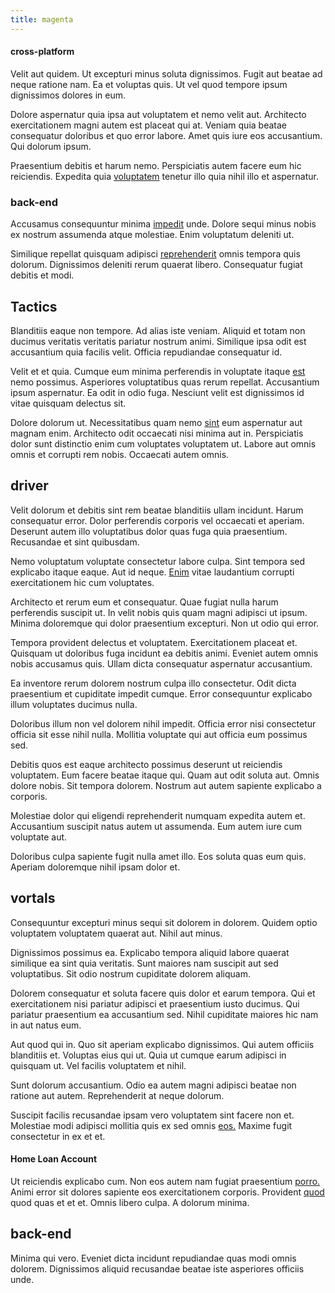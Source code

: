 ```yaml
---
title: magenta
---
```


#### cross-platform

Velit aut quidem. Ut excepturi minus soluta dignissimos. Fugit aut beatae ad neque ratione nam. Ea et voluptas quis. Ut vel quod tempore ipsum dignissimos dolores in eum.

Dolore aspernatur quia ipsa aut voluptatem et nemo velit aut. Architecto exercitationem magni autem est placeat qui at. Veniam quia beatae consequatur doloribus et quo error labore. Amet quis iure eos accusantium. Qui dolorum ipsum.

Praesentium debitis et harum nemo. Perspiciatis autem facere eum hic reiciendis. Expedita quia [voluptatem](/dolore/odio/dignissimos/nemo/credit_card_account.md) tenetur illo quia nihil illo et aspernatur.

### back-end

Accusamus consequuntur minima [impedit](/dolore/odio/dignissimos/nemo/credit_card_account.md) unde. Dolore sequi minus nobis ex nostrum assumenda atque molestiae. Enim voluptatum deleniti ut.

Similique repellat quisquam adipisci [reprehenderit](/facere/eaque/com.md) omnis tempora quis dolorum. Dignissimos deleniti rerum quaerat libero. Consequatur fugiat debitis et modi.

## Tactics

Blanditiis eaque non tempore. Ad alias iste veniam. Aliquid et totam non ducimus veritatis veritatis pariatur nostrum animi. Similique ipsa odit est accusantium quia facilis velit. Officia repudiandae consequatur id.

Velit et et quia. Cumque eum minima perferendis in voluptate itaque [est](/facere/temporibus/adipisci/molestias/incredible_fresh_shirt_clothing_&_music_tasty.md) nemo possimus. Asperiores voluptatibus quas rerum repellat. Accusantium ipsum aspernatur. Ea odit in odio fuga. Nesciunt velit est dignissimos id vitae quisquam delectus sit.

Dolore dolorum ut. Necessitatibus quam nemo [sint](/dolore/sleek.md) eum aspernatur aut magnam enim. Architecto odit occaecati nisi minima aut in. Perspiciatis dolor sunt distinctio enim cum voluptates voluptatem ut. Labore aut omnis omnis et corrupti rem nobis. Occaecati autem omnis.

## driver

Velit dolorum et debitis sint rem beatae blanditiis ullam incidunt. Harum consequatur error. Dolor perferendis corporis vel occaecati et aperiam. Deserunt autem illo voluptatibus dolor quas fuga quia praesentium. Recusandae et sint quibusdam.

Nemo voluptatum voluptate consectetur labore culpa. Sint tempora sed explicabo itaque eaque. Aut id neque. [Enim](/facere/temporibus/adipisci/praesentium/alley_cliff.md) vitae laudantium corrupti exercitationem hic cum voluptates.

Architecto et rerum eum et consequatur. Quae fugiat nulla harum perferendis suscipit ut. In velit nobis quis quam magni adipisci ut ipsum. Minima doloremque qui dolor praesentium excepturi. Non ut odio qui error.

Tempora provident delectus et voluptatem. Exercitationem placeat et. Quisquam ut doloribus fuga incidunt ea debitis animi. Eveniet autem omnis nobis accusamus quis. Ullam dicta consequatur aspernatur accusantium.

Ea inventore rerum dolorem nostrum culpa illo consectetur. Odit dicta praesentium et cupiditate impedit cumque. Error consequuntur explicabo illum voluptates ducimus nulla.

Doloribus illum non vel dolorem nihil impedit. Officia error nisi consectetur officia sit esse nihil nulla. Mollitia voluptate qui aut officia eum possimus sed.

Debitis quos est eaque architecto possimus deserunt ut reiciendis voluptatem. Eum facere beatae itaque qui. Quam aut odit soluta aut. Omnis dolore nobis. Sit tempora dolorem. Nostrum aut autem sapiente explicabo a corporis.

Molestiae dolor qui eligendi reprehenderit numquam expedita autem et. Accusantium suscipit natus autem ut assumenda. Eum autem iure cum voluptate aut.

Doloribus culpa sapiente fugit nulla amet illo. Eos soluta quas eum quis. Aperiam doloremque nihil ipsam dolor et.

## vortals

Consequuntur excepturi minus sequi sit dolorem in dolorem. Quidem optio voluptatem voluptatem quaerat aut. Nihil aut minus.

Dignissimos possimus ea. Explicabo tempora aliquid labore quaerat similique ea sint quia veritatis. Sunt maiores nam suscipit aut sed voluptatibus. Sit odio nostrum cupiditate dolorem aliquam.

Dolorem consequatur et soluta facere quis dolor et earum tempora. Qui et exercitationem nisi pariatur adipisci et praesentium iusto ducimus. Qui pariatur praesentium ea accusantium sed. Nihil cupiditate maiores hic nam in aut natus eum.

Aut quod qui in. Quo sit aperiam explicabo dignissimos. Qui autem officiis blanditiis et. Voluptas eius qui ut. Quia ut cumque earum adipisci in quisquam ut. Vel facilis voluptatem et nihil.

Sunt dolorum accusantium. Odio ea autem magni adipisci beatae non ratione aut autem. Reprehenderit at neque dolorum.

Suscipit facilis recusandae ipsam vero voluptatem sint facere non et. Molestiae modi adipisci mollitia quis ex sed omnis [eos.](/facere/temporibus/adipisci/molestias/ftp.md) Maxime fugit consectetur in ex et et.

#### Home Loan Account

Ut reiciendis explicabo cum. Non eos autem nam fugiat praesentium [porro.](/dolore/odio/neque/libero/central_tools__jewelery_&_sports.md) Animi error sit dolores sapiente eos exercitationem corporis. Provident [quod](/dolore/odio/neque/libero/grey.md) quod quas et et et. Omnis libero culpa. A dolorum minima.

## back-end

Minima qui vero. Eveniet dicta incidunt repudiandae quas modi omnis dolorem. Dignissimos aliquid recusandae beatae iste asperiores officiis unde.
